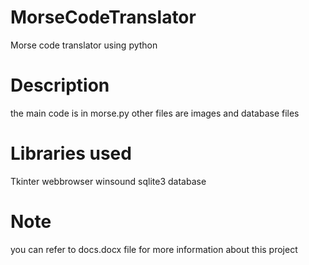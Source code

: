 # MorseCodeTranslator
Morse code translator using python

# Description
the main code is in morse.py
other files are images and database files

# Libraries used
Tkinter
webbrowser
winsound
sqlite3 database

# Note
you can refer to docs.docx file for more information about this project
